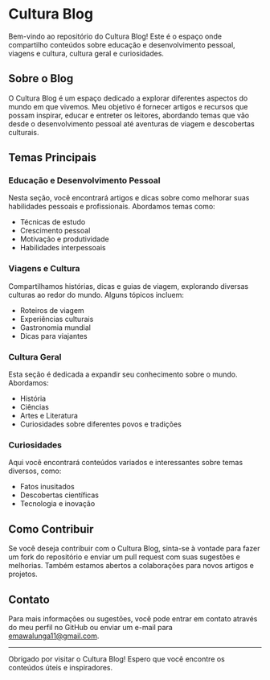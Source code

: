 # Cultura Blog

Bem-vindo ao repositório do Cultura Blog! Este é o espaço onde compartilho conteúdos sobre educação e desenvolvimento pessoal, viagens e cultura, cultura geral e curiosidades.

## Sobre o Blog

O Cultura Blog é um espaço dedicado a explorar diferentes aspectos do mundo em que vivemos. Meu objetivo é fornecer artigos e recursos que possam inspirar, educar e entreter os leitores, abordando temas que vão desde o desenvolvimento pessoal até aventuras de viagem e descobertas culturais.

## Temas Principais

### Educação e Desenvolvimento Pessoal
Nesta seção, você encontrará artigos e dicas sobre como melhorar suas habilidades pessoais e profissionais. Abordamos temas como:
- Técnicas de estudo
- Crescimento pessoal
- Motivação e produtividade
- Habilidades interpessoais

### Viagens e Cultura
Compartilhamos histórias, dicas e guias de viagem, explorando diversas culturas ao redor do mundo. Alguns tópicos incluem:
- Roteiros de viagem
- Experiências culturais
- Gastronomia mundial
- Dicas para viajantes

### Cultura Geral
Esta seção é dedicada a expandir seu conhecimento sobre o mundo. Abordamos:
- História
- Ciências
- Artes e Literatura
- Curiosidades sobre diferentes povos e tradições

### Curiosidades
Aqui você encontrará conteúdos variados e interessantes sobre temas diversos, como:
- Fatos inusitados
- Descobertas científicas
- Tecnologia e inovação

## Como Contribuir

Se você deseja contribuir com o Cultura Blog, sinta-se à vontade para fazer um fork do repositório e enviar um pull request com suas sugestões e melhorias. Também estamos abertos a colaborações para novos artigos e projetos.

## Contato

Para mais informações ou sugestões, você pode entrar em contato através do meu perfil no GitHub ou enviar um e-mail para [emawalunga11@gmail.com](mailto:emawalunga11@gmail.com).

---

Obrigado por visitar o Cultura Blog! Espero que você encontre os conteúdos úteis e inspiradores. 
